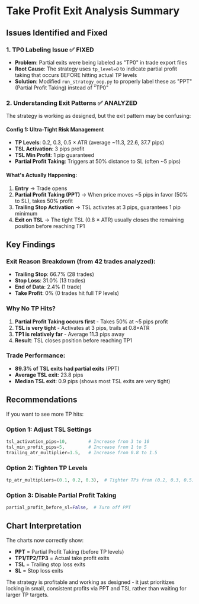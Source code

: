 # Take Profit Exit Analysis Summary

## Issues Identified and Fixed

### 1. **TP0 Labeling Issue** ✅ FIXED
- **Problem**: Partial exits were being labeled as "TP0" in trade export files
- **Root Cause**: The strategy uses `tp_level=0` to indicate partial profit taking that occurs BEFORE hitting actual TP levels
- **Solution**: Modified `run_strategy_oop.py` to properly label these as "PPT" (Partial Profit Taking) instead of "TP0"

### 2. **Understanding Exit Patterns** ✅ ANALYZED

The strategy is working as designed, but the exit pattern may be confusing:

#### Config 1: Ultra-Tight Risk Management
- **TP Levels**: 0.2, 0.3, 0.5 × ATR (average ~11.3, 22.6, 37.7 pips)
- **TSL Activation**: 3 pips profit
- **TSL Min Profit**: 1 pip guaranteed
- **Partial Profit Taking**: Triggers at 50% distance to SL (often ~5 pips)

#### What's Actually Happening:
1. **Entry** → Trade opens
2. **Partial Profit Taking (PPT)** → When price moves ~5 pips in favor (50% to SL), takes 50% profit
3. **Trailing Stop Activation** → TSL activates at 3 pips, guarantees 1 pip minimum
4. **Exit on TSL** → The tight TSL (0.8 × ATR) usually closes the remaining position before reaching TP1

## Key Findings

### Exit Reason Breakdown (from 42 trades analyzed):
- **Trailing Stop**: 66.7% (28 trades)
- **Stop Loss**: 31.0% (13 trades)  
- **End of Data**: 2.4% (1 trade)
- **Take Profit**: 0% (0 trades hit full TP levels)

### Why No TP Hits?
1. **Partial Profit Taking occurs first** - Takes 50% at ~5 pips profit
2. **TSL is very tight** - Activates at 3 pips, trails at 0.8×ATR
3. **TP1 is relatively far** - Average 11.3 pips away
4. **Result**: TSL closes position before reaching TP1

### Trade Performance:
- **89.3% of TSL exits had partial exits** (PPT)
- **Average TSL exit**: 23.8 pips
- **Median TSL exit**: 0.9 pips (shows most TSL exits are very tight)

## Recommendations

If you want to see more TP hits:

### Option 1: Adjust TSL Settings
```python
tsl_activation_pips=10,        # Increase from 3 to 10
tsl_min_profit_pips=5,         # Increase from 1 to 5
trailing_atr_multiplier=1.5,   # Increase from 0.8 to 1.5
```

### Option 2: Tighten TP Levels
```python
tp_atr_multipliers=(0.1, 0.2, 0.3),  # Tighter TPs from (0.2, 0.3, 0.5)
```

### Option 3: Disable Partial Profit Taking
```python
partial_profit_before_sl=False,  # Turn off PPT
```

## Chart Interpretation

The charts now correctly show:
- **PPT** = Partial Profit Taking (before TP levels)
- **TP1/TP2/TP3** = Actual take profit exits
- **TSL** = Trailing stop loss exits
- **SL** = Stop loss exits

The strategy is profitable and working as designed - it just prioritizes locking in small, consistent profits via PPT and TSL rather than waiting for larger TP targets.